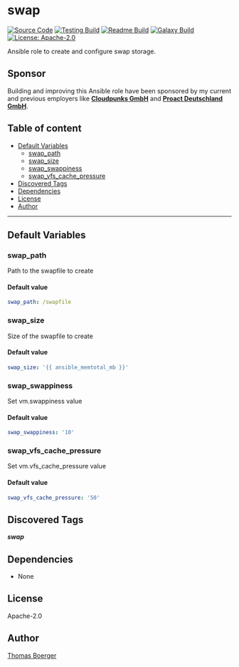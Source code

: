 # swap

[![Source Code](https://img.shields.io/badge/github-source%20code-blue?logo=github&logoColor=white)](https://github.com/rolehippie/swap) [![Testing Build](https://github.com/rolehippie/swap/workflows/testing/badge.svg)](https://github.com/rolehippie/swap/actions?query=workflow%3Atesting) [![Readme Build](https://github.com/rolehippie/swap/workflows/readme/badge.svg)](https://github.com/rolehippie/swap/actions?query=workflow%3Areadme) [![Galaxy Build](https://github.com/rolehippie/swap/workflows/galaxy/badge.svg)](https://github.com/rolehippie/swap/actions?query=workflow%3Agalaxy) [![License: Apache-2.0](https://img.shields.io/github/license/rolehippie/swap)](https://github.com/rolehippie/swap/blob/master/LICENSE)

Ansible role to create and configure swap storage.

## Sponsor

Building and improving this Ansible role have been sponsored by my current and previous employers like **[Cloudpunks GmbH](https://cloudpunks.de)** and **[Proact Deutschland GmbH](https://www.proact.eu)**.

## Table of content

- [Default Variables](#default-variables)
  - [swap_path](#swap_path)
  - [swap_size](#swap_size)
  - [swap_swappiness](#swap_swappiness)
  - [swap_vfs_cache_pressure](#swap_vfs_cache_pressure)
- [Discovered Tags](#discovered-tags)
- [Dependencies](#dependencies)
- [License](#license)
- [Author](#author)

---

## Default Variables

### swap_path

Path to the swapfile to create

#### Default value

```YAML
swap_path: /swapfile
```

### swap_size

Size of the swapfile to create

#### Default value

```YAML
swap_size: '{{ ansible_memtotal_mb }}'
```

### swap_swappiness

Set vm.swappiness value

#### Default value

```YAML
swap_swappiness: '10'
```

### swap_vfs_cache_pressure

Set vm.vfs_cache_pressure value

#### Default value

```YAML
swap_vfs_cache_pressure: '50'
```

## Discovered Tags

**_swap_**


## Dependencies

- None

## License

Apache-2.0

## Author

[Thomas Boerger](https://github.com/tboerger)
